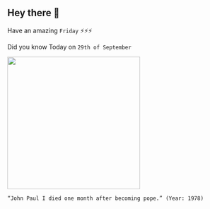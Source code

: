 ## Hey there 👋
Have an amazing `Friday` ⚡⚡⚡

Did you know Today on `29th of September`
 
 [<img src="https://upload.wikimedia.org/wikipedia/commons/thumb/0/0e/Tomb_of_pope_Johannes_Paulus_I.jpg/1920px-Tomb_of_pope_Johannes_Paulus_I.jpg" width="300" />](https://en.wikipedia.org/wiki/Pope_John_Paul_I_conspiracy_theories) 
 ```
“John Paul I died one month after becoming pope.” (Year: 1978)
```
